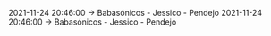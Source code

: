 2021-11-24 20:46:00 -> Babasónicos - Jessico - Pendejo
2021-11-24 20:46:00 -> Babasónicos - Jessico - Pendejo
